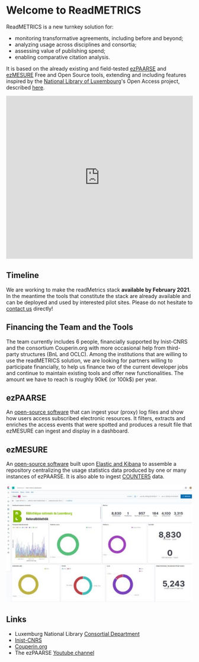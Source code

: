 # Welcome to ReadMETRICS
ReadMETRICS is a new turnkey solution for:
- monitoring transformative agreements, including before and beyond; 
- analyzing usage across disciplines and consortia; 
- assessing value of publishing spend; 
- enabling comparative citation analysis. 

It is based on the already existing and field-tested [ezPAARSE](https://www.ezpaarse.org) and [ezMESURE](https://ezmesure.couperin.org) Free and Open Source tools, extending and including features inspired by the [National Library of Luxembourg](https://bnl.public.lu/fr/decouvrir/reseaux/consortium.html#)'s Open Access project, described [here](https://www.consortium.lu/?page_id=6334).

<iframe frameborder="0" style="width:100%;height:440px;" src="https://viewer.diagrams.net/?p=anim&highlight=0000ff&edit=_blank&layers=1&nav=1&title=2020-10-08-readmetrics-architecture.drawio#Uhttps%3A%2F%2Fdrive.google.com%2Fuc%3Fid%3D1-IVxBpzs6TXC1M-Q6pYoAu_OYUG2PQe1%26export%3Ddownload"></iframe>

## Timeline
We are working to make the readMetrics stack **available by February 2021**. In the meantime the tools that constitute the stack are already available and can be deployed and used by interested pilot sites. Please do not hesitate to [contact us](mailto:readmetrics@couperin.org) directly!  

## Financing the Team and the Tools
The team currently includes 6 people, financially supported by Inist-CNRS and the consortium Couperin.org with more occasional help from third-party structures (BnL and OCLC).
Among the institutions that are willing to use the readMETRICS solution, we are looking for partners willing to participate financially, to help us finance two of the current developer jobs and continue to maintain existing tools and offer new functionalities. The amount we have to reach is roughly 90k€ (or 100k$) per year.

## ezPAARSE
An [open-source software](https://github.com/ezpaarse-project/ezpaarse) that can ingest your (proxy) log files and show how users access subscribed electronic resources.
It filters, extracts and enriches the access events that were spotted and produces a result file that ezMESURE can ingest and display in a dashboard.

## ezMESURE
An [open-source software](https://github.com/ezpaarse-project/ezmesure/) built upon [Elastic and Kibana](https://www.elastic.co/) to assemble a repository centralizing the usage statistics data produced by one or many instances of ezPAARSE. It is also able to ingest [COUNTER5](https://www.projectcounter.org/code-of-practice-five-sections/abstract/) data.   

![example of an ezMesure dashboard](/assets/ezmesure_dashboard.png)

## Links
- Luxemburg National Library [Consortial Department](https://www.consortium.lu/)
- [Inist-CNRS](https://www.inist.fr)
- [Couperin.org](https://www.couperin.org)
- The ezPAARSE [Youtube channel](https://www.youtube.com/ezpaarse)


